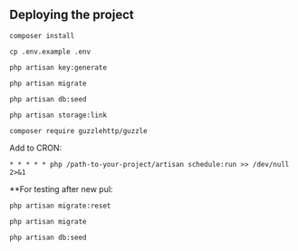 
## Deploying the project


```$xslt
composer install
```
```$xslt
cp .env.example .env
```
```$xslt
php artisan key:generate
```
```$xslt
php artisan migrate
```
```angular2html
php artisan db:seed
```
```angular2html
php artisan storage:link
```
```angular2html
composer require guzzlehttp/guzzle
```

Add to CRON:
```$xslt
* * * * * php /path-to-your-project/artisan schedule:run >> /dev/null 2>&1
```


**For testing after new pul:
```angular2html
php artisan migrate:reset
```
```angular2html
php artisan migrate
```
```angular2html
php artisan db:seed
```